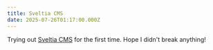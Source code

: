 ```yaml
---
title: Sveltia CMS
date: 2025-07-26T01:17:00.000Z
---
```

Trying out [Sveltia CMS](https://github.com/sveltia/sveltia-cms) for the first time. Hope I didn't break anything!
